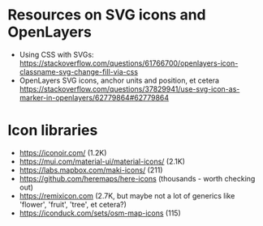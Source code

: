# Resources on SVG icons and OpenLayers

- Using CSS with SVGs: https://stackoverflow.com/questions/61766700/openlayers-icon-classname-svg-change-fill-via-css
- OpenLayers SVG icons, anchor units and position, et cetera https://stackoverflow.com/questions/37829941/use-svg-icon-as-marker-in-openlayers/62779864#62779864

# Icon libraries

- https://iconoir.com/ (1.2K)
- https://mui.com/material-ui/material-icons/ (2.1K)
- https://labs.mapbox.com/maki-icons/ (211)
- https://github.com/heremaps/here-icons (thousands - worth checking out)
- https://remixicon.com (2.7K, but maybe not a lot of generics like 'flower', 'fruit', 'tree', et cetera?)
- https://iconduck.com/sets/osm-map-icons (115)
